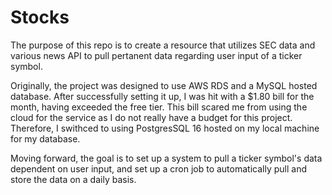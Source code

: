 # Stocks
The purpose of this repo is to create a resource that utilizes SEC data and various news API to pull pertanent data regarding user input of a ticker symbol.

Originally, the project was designed to use AWS RDS and a MySQL hosted database. After successfully setting it up, I was hit with a $1.80 bill for the month, having exceeded the free tier. This bill scared me from using the cloud for the service as I do not really have a budget for this project. Therefore, I swithced to using PostgresSQL 16 hosted on my local machine for my database.

Moving forward, the goal is to set up a system to pull a ticker symbol's data dependent on user input, and set up a cron job to automatically pull and store the data on a daily basis.

